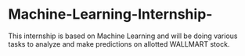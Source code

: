 # Machine-Learning-Internship-
This internship is based on Machine Learning and will be doing various tasks to analyze and make predictions on allotted WALLMART stock. 
